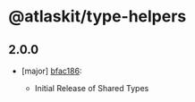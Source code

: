 # @atlaskit/type-helpers

## 2.0.0
- [major] [bfac186](https://bitbucket.org/atlassian/atlaskit-mk-2/commits/bfac186):

  - Initial Release of Shared Types
